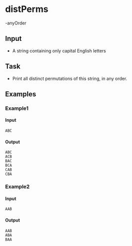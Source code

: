 # distPerms
-anyOrder

## Input

- A string containing only capital English letters

## Task

- Print all distinct permutations of this string, in any order.

## Examples

### Example1

#### Input

```
ABC
```

#### Output

```
ABC
ACB
BAC
BCA
CAB
CBA
```

### Example2

#### Input

```
AAB
```

#### Output

```
AAB
ABA
BAA
```

